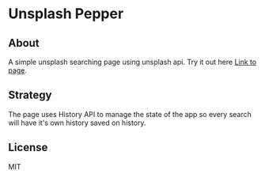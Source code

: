 # Unsplash Pepper

## About
A simple unsplash searching page using unsplash api.
Try it out here [Link to page](http://unsplash-pepperjs.s3-website.eu-north-1.amazonaws.com/).

## Strategy
The page uses History API to manage the state of the app so 
every search will have it's own history saved on history.

## License
MIT
